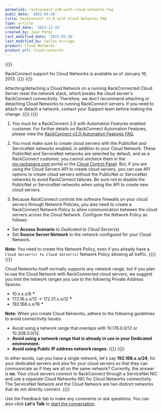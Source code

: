 ```yaml
---
permalink: rackconnect-v20-with-cloud-networks-faq
audit_date: '2021-03-26'
title: RackConnect v2.0 with Cloud Networks FAQ
type: article
created_date: '2012-12-19'
created_by: Juan Perez
last_modified_date: '2021-03-26'
last_modified_by: Carlos Arriaga 
product: Cloud Networks
product_url: cloud-networks
---
```


{{<accordion title="Does RackConnect support cloud servers that are part of a Cloud Network?" col="in" href="accordion1">}}

RackConnect support for Cloud Networks is available as of January 16,
2013.
{{</accordion>}}
{{<accordion title="IMPORTANT: Can I attach/detach a Cloud Network on a running RackConnected Cloud Server?" col="in" href="accordion2">}}

Attaching/detaching a Cloud Network on a running RackConnected Cloud
Server reset the network stack, which breaks the cloud
server's RackConnect connectivity. Therefore, we don't recommend
attaching or detaching Cloud Networks to running RackConnect servers.
If you need to attach or detach a network, contact your
Support team before making the change.
{{</accordion>}}
{{<accordion title="What are the requirements for using Cloud Networks with RackConnect?" col="in" href="accordion3">}}

1. You must be a RackConnect 2.0 with Automation Features enabled customer.
 For further details on RackConnect Automation Features,
 please view the [RackConnect v2.0 Automation Features
 FAQ](/support/how-to/rackconnect-v20-automation-features-faq).

2. You must make sure to create cloud servers with the PublicNet and
 ServiceNet networks enabled, in addition to your Cloud Network.
 These PublicNet and ServiceNet networks are selected by default, and
 as a RackConnect customer, you cannot uncheck them in
 the [my.rackspace.com](https://my.rackspace.com) portal or the [Cloud
 Control Panel](https://mycloud.rackspace.com/). But, if you are
 using the Cloud Servers API to create cloud servers, you can use API
 options to create cloud servers without the PublicNet
 or ServiceNet networks to avoid RackConnect failures.
 Be sure not to disable the PublicNet or ServiceNet
 networks when using the API to create new cloud servers.

3. Because RackConnect controls the software firewalls on your cloud
 servers through Network Policies, you also need to create a
 RackConnect Network Policy to allow communication between the cloud
 servers across the Cloud Network. Configure the Network Policy
 as follows:

 - Set **Access Scenario** to *Dedicated to Cloud Server(s)*.
 - Set **Source Server Network** to the network configured for your Cloud Network.

**Note:** You need to create this Network Policy, even if you already
have a `Cloud Server(s) to Cloud Server(s)` Network Policy allowing all
traffic.
{{</accordion>}}
{{<accordion title="What network ranges can I use with Cloud Networks for RackConnected cloud servers?" col="in" href="accordion4">}}

Cloud Networks itself normally supports any network range, but if you
plan to use the Cloud Network with RackConnected cloud servers, we
suggest you limit the network ranges you use to the following Private
Address Spaces:

- 10.x.x.x/8 **\***
- 172.16.x.x/12 -&gt; 172.31.x.x/12 **\***
- 192.168.x.x/16 **\***

**Note:** When you create Cloud Networks, adhere to the following guidelines to avoid connectivity issues:

   - Avoid using a network range that overlaps with 10.176.0.0/12
 or 10.208.0.0/12.
   - ****Avoid using** a network range that is already in use in your
 Dedicated environment.**
   - ****Avoid using Public IP address network ranges.****
{{</accordion>}}
{{<accordion title="Can I use RackConnect and Cloud Networks to create one large Layer 2 Broadcast Domain that spans my Dedicated and Cloud environments?" col="in" href="accordion5">}}

In other words, can you have a single network, let's say **192.168.x.x/24**,
for your dedicated servers and also for your cloud servers so that they
can communicate as if they are all on the same network? Currently, the
answer is **no**. Your cloud servers connect to RackConnect through a
ServiceNet NIC and use a separate Cloud Networks NIC for Cloud
Networks connectivity. The ServiceNet Network and the Cloud Network are
two distinct networks that do not directly connect.
{{</accordion>}}

Use the Feedback tab to make any comments or ask questions. You can also click
**Let's Talk** to [start the conversation](https://www.rackspace.com/). 
